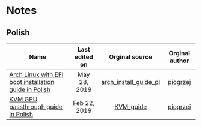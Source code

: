 # Notes

## Polish

| Name | Last edited on | Orginal source| Orginal author|
|-|:-:|:-:|:-:|
|[Arch Linux with EFI boot installation guide in Polish](./notes/Arch_Linux_with_EFI_boot_installation_guide_in_Polish.md)| May 28, 2019 | [arch_install_guide_pl](https://github.com/piogrzej/arch_install_guide_pl) | [piogrzej](https://github.com/piogrzej) |
|[KVM GPU passthrough guide in Polish](./notes/KVM_GPU_passthrough_guide_in_Polish/KVM_GPU_passthrough_guide_in_Polish.md)| Feb 22, 2019 | [KVM_guide](https://github.com/piogrzej/KVM_guide) | [piogrzej](https://github.com/piogrzej) |

